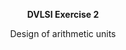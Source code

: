 <p align="center"><strong>DVLSI Exercise 2</strong></p> 
<p align="center">Design of arithmetic units</p>